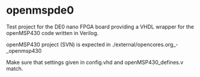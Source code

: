 openmspde0
==========

Test project for the DE0 nano FPGA board providing a VHDL wrapper for the openMSP430 code written in Verilog.

openMSP430 project (SVN) is expected in ./external/opencores.org_-_openmsp430

Make sure that settings given in config.vhd and openMSP430_defines.v match.
